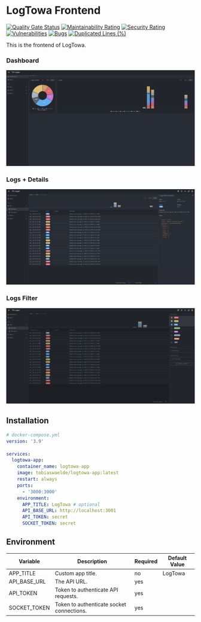 # LogTowa Frontend

<!-- #region badges -->
[![Quality Gate Status](https://sq.srv.tobiaswaelde.com/api/project_badges/measure?project=tobiaswaelde_cloud-logger-frontend_AYs6866NPhYnLbS8eM8p&metric=alert_status&token=sqb_5d156e965ad4fe1bb6b2563f262cf9dc268ca7a7)](https://sq.srv.tobiaswaelde.com/dashboard?id=tobiaswaelde_cloud-logger-frontend_AYs6866NPhYnLbS8eM8p)
[![Maintainability Rating](https://sq.srv.tobiaswaelde.com/api/project_badges/measure?project=tobiaswaelde_cloud-logger-frontend_AYs6866NPhYnLbS8eM8p&metric=sqale_rating&token=sqb_5d156e965ad4fe1bb6b2563f262cf9dc268ca7a7)](https://sq.srv.tobiaswaelde.com/dashboard?id=tobiaswaelde_cloud-logger-frontend_AYs6866NPhYnLbS8eM8p)
[![Security Rating](https://sq.srv.tobiaswaelde.com/api/project_badges/measure?project=tobiaswaelde_cloud-logger-frontend_AYs6866NPhYnLbS8eM8p&metric=security_rating&token=sqb_5d156e965ad4fe1bb6b2563f262cf9dc268ca7a7)](https://sq.srv.tobiaswaelde.com/dashboard?id=tobiaswaelde_cloud-logger-frontend_AYs6866NPhYnLbS8eM8p)
[![Vulnerabilities](https://sq.srv.tobiaswaelde.com/api/project_badges/measure?project=tobiaswaelde_cloud-logger-frontend_AYs6866NPhYnLbS8eM8p&metric=vulnerabilities&token=sqb_5d156e965ad4fe1bb6b2563f262cf9dc268ca7a7)](https://sq.srv.tobiaswaelde.com/dashboard?id=tobiaswaelde_cloud-logger-frontend_AYs6866NPhYnLbS8eM8p)
[![Bugs](https://sq.srv.tobiaswaelde.com/api/project_badges/measure?project=tobiaswaelde_cloud-logger-frontend_AYs6866NPhYnLbS8eM8p&metric=bugs&token=sqb_5d156e965ad4fe1bb6b2563f262cf9dc268ca7a7)](https://sq.srv.tobiaswaelde.com/dashboard?id=tobiaswaelde_cloud-logger-frontend_AYs6866NPhYnLbS8eM8p)
[![Duplicated Lines (%)](https://sq.srv.tobiaswaelde.com/api/project_badges/measure?project=tobiaswaelde_cloud-logger-frontend_AYs6866NPhYnLbS8eM8p&metric=duplicated_lines_density&token=sqb_5d156e965ad4fe1bb6b2563f262cf9dc268ca7a7)](https://sq.srv.tobiaswaelde.com/dashboard?id=tobiaswaelde_cloud-logger-frontend_AYs6866NPhYnLbS8eM8p)
<!-- #endregion -->

This is the frontend of LogTowa.

### Dashboard
![Dashbard](assets/dashboard.png)

### Logs + Details
![Log Information](assets/log-details.png)

### Logs Filter
![Logs Filter](assets/logs-filter.png)

## Installation
```yml
# docker-compose.yml
version: '3.9'

services:
  logtowa-app:
    container_name: logtowa-app
    image: tobiaswaelde/logtowa-app:latest
    restart: always
    ports:
      - '3000:3000'
    environment:
      APP_TITLE: LogTowa # optional
      API_BASE_URL: http://localhost:3001
      API_TOKEN: secret
      SOCKET_TOKEN: secret
```

## Environment
| Variable     | Description                               | Required | Default Value |
| ------------ | ----------------------------------------- | -------- | ------------- |
| APP_TITLE    | Custom app title.                         | no       | LogTowa       |
| API_BASE_URL | The API URL.                              | yes      |               |
| API_TOKEN    | Token to authenticate API requests.       | yes      |               |
| SOCKET_TOKEN | Token to authenticate socket connections. | yes      |               |